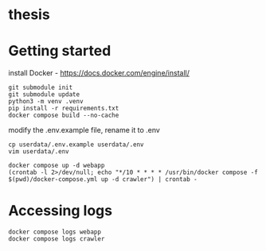 # thesis



# Getting started

install Docker - https://docs.docker.com/engine/install/

```
git submodule init
git submodule update
python3 -m venv .venv
pip install -r requirements.txt
docker compose build --no-cache
```
modify the .env.example file, rename it to .env
```
cp userdata/.env.example userdata/.env
vim userdata/.env
```

```
docker compose up -d webapp
(crontab -l 2>/dev/null; echo "*/10 * * * * /usr/bin/docker compose -f $(pwd)/docker-compose.yml up -d crawler") | crontab -
```
# Accessing logs
```
docker compose logs webapp
docker compose logs crawler
```